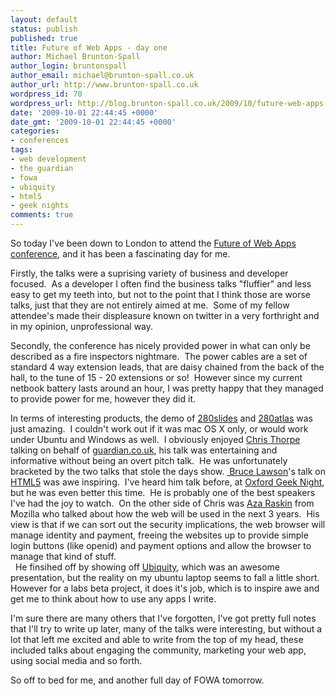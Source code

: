 ```yaml
---
layout: default
status: publish
published: true
title: Future of Web Apps - day one
author: Michael Brunton-Spall
author_login: bruntonspall
author_email: michael@brunton-spall.co.uk
author_url: http://www.brunton-spall.co.uk
wordpress_id: 70
wordpress_url: http://blog.brunton-spall.co.uk/2009/10/future-web-apps-day-one/
date: '2009-10-01 22:44:45 +0000'
date_gmt: '2009-10-01 22:44:45 +0000'
categories:
- conferences
tags:
- web development
- the guardian
- fowa
- ubiquity
- html5
- geek nights
comments: true
---
```

So today I&#39;ve been down to London to attend the <a href="http://events.carsonified.com/fowa/2009/london">Future of Web Apps conference</a>, and it has been a fascinating day for me.

<!--more-->

Firstly, the talks were a suprising variety of business and developer focused.&nbsp; As a developer I often find the business talks &quot;fluffier&quot; and less easy to get my teeth into, but not to the point that I think those are worse talks, just that they are not entirely aimed at me.&nbsp; Some of my fellow attendee&#39;s made their displeasure known on twitter in a very forthright and in my opinion, unprofessional way.

Secondly, the conference has nicely provided power in what can only be described as a fire inspectors nightmare.&nbsp; The power cables are a set of standard 4 way extension leads, that are daisy chained from the back of the hall, to the tune of 15 - 20 extensions or so!&nbsp; However since my current&nbsp; netbook battery lasts around an hour, I was pretty happy that they managed to provide power for me, however they did it.

In terms of interesting products, the demo of <a href="http://280slides.com/">280slides</a> and <a href="http://280atlas.com/">280atlas</a> was just amazing.&nbsp; I couldn&#39;t work out if it was mac OS X only, or would work under Ubuntu and Windows as well.&nbsp; I obviously enjoyed <a href="http://www.jaggeree.com/">Chris Thorpe</a> talking on behalf of <a href="http://www.guardian.co.uk">guardian.co.uk</a>, his talk was entertaining and informative without being an overt pitch talk.&nbsp; He was unfortunately bracketed by the two talks that stole the days show.&nbsp;<a href="http://www.brucelawson.co.uk"> Bruce Lawson</a>&#39;s talk on <a href="http://dev.w3.org/html5/spec/spec.html">HTML5</a> was awe inspiring.&nbsp; I&#39;ve heard him talk before, at <a href="http://oxford.geeknights.net">Oxford Geek Night</a>, but he was even better this time.&nbsp; He is probably one of the best speakers I&#39;ve had the joy to watch.&nbsp; On the other side of Chris was <a href="http://azarask.in/">Aza Raskin</a> from Mozilla who talked about how the web will be used in the next 3 years.&nbsp; His view is that if we can sort out the security implications, the web browser will manage identity and payment, freeing the websites up to provide simple login buttons (like openid) and payment options and allow the browser to manage that kind of stuff.<br />	&nbsp; He finsihed off by showing off <a href="http://labs.mozilla.com/ubiquity">Ubiquity</a>, which was an awesome presentation, but the reality on my ubuntu laptop seems to fall a little short.&nbsp; However for a labs beta project, it does it&#39;s job, which is to inspire awe and get me to think about how to use any apps I write.

I&#39;m sure there are many others that I&#39;ve forgotten, I&#39;ve got pretty full notes that I&#39;ll try to write up later, many of the talks were interesting, but without a lot that left me excited and able to write from the top of my head, these included talks about engaging the community, marketing your web app, using social media and so forth.

So off to bed for me, and another full day of FOWA tomorrow.

